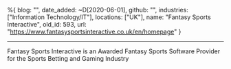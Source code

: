 %{
  blog: "",
  date_added: ~D[2020-06-01],
  github: "",
  industries: ["Information Technology/IT"],
  locations: ["UK"],
  name: "Fantasy Sports Interactive",
  old_id: 593,
  url: "https://www.fantasysportsinteractive.co.uk/en/homepage"
}

---

Fantasy Sports Interactive is an Awarded Fantasy Sports Software Provider for the Sports Betting and Gaming Industry
